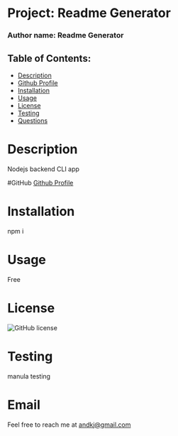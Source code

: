 
# Project: Readme Generator
### Author name: Readme Generator

## Table of Contents: 
* [Description](#Description)
* [Github Profile](#Github)
* [Installation](#Installation)
* [Usage](#usage)
* [License](#license)
* [Testing](#testing)
* [Questions](#questions)

# Description
Nodejs backend CLI app

#GitHub
[Github Profile](https://github.com/pgwdbri)

# Installation
npm i

# Usage
Free

# License
![GitHub license](https://img.shields.io/badge/license-MIT-blue.svg)

# Testing
manula testing

# Email
Feel free to reach me at andkj@gmail.com

   